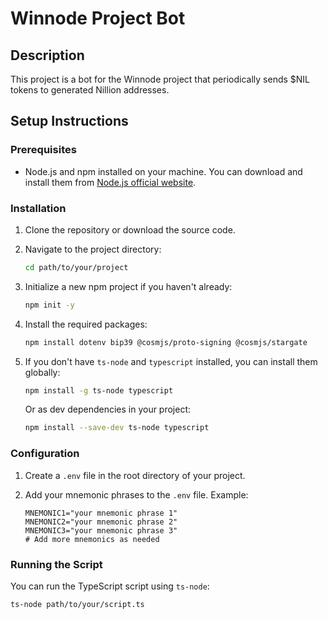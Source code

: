 # Winnode Project Bot

## Description

This project is a bot for the Winnode project that periodically sends $NIL tokens to generated Nillion addresses.

## Setup Instructions

### Prerequisites

- Node.js and npm installed on your machine. You can download and install them from [Node.js official website](https://nodejs.org/).

### Installation

1. Clone the repository or download the source code.

2. Navigate to the project directory:

    ```bash
    cd path/to/your/project
    ```

3. Initialize a new npm project if you haven't already:

    ```bash
    npm init -y
    ```

4. Install the required packages:

    ```bash
    npm install dotenv bip39 @cosmjs/proto-signing @cosmjs/stargate
    ```

5. If you don't have `ts-node` and `typescript` installed, you can install them globally:

    ```bash
    npm install -g ts-node typescript
    ```

    Or as dev dependencies in your project:

    ```bash
    npm install --save-dev ts-node typescript
    ```

### Configuration

1. Create a `.env` file in the root directory of your project.

2. Add your mnemonic phrases to the `.env` file. Example:

    ```plaintext
    MNEMONIC1="your mnemonic phrase 1"
    MNEMONIC2="your mnemonic phrase 2"
    MNEMONIC3="your mnemonic phrase 3"
    # Add more mnemonics as needed
    ```

### Running the Script

You can run the TypeScript script using `ts-node`:

```bash
ts-node path/to/your/script.ts
